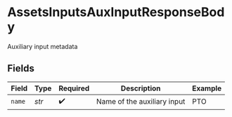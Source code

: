 # AssetsInputsAuxInputResponseBody

Auxiliary input metadata


## Fields

| Field                       | Type                        | Required                    | Description                 | Example                     |
| --------------------------- | --------------------------- | --------------------------- | --------------------------- | --------------------------- |
| `name`                      | *str*                       | :heavy_check_mark:          | Name of the auxiliary input | PTO                         |